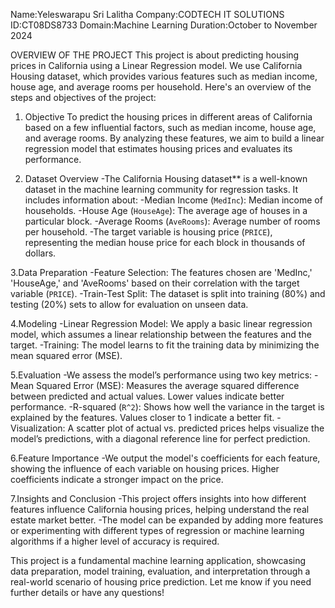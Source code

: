 Name:Yeleswarapu Sri Lalitha
Company:CODTECH IT SOLUTIONS
ID:CT08DS8733
Domain:Machine Learning
Duration:October to November 2024


OVERVIEW OF THE PROJECT
This project is about predicting housing prices in California using a Linear Regression model. We use California Housing dataset, which provides various features such as median income, house age, and average rooms per household. Here's an overview of the steps and objectives of the project:

1. Objective
To predict the housing prices in different areas of California based on a few influential factors, such as median income, house age, and average rooms. By analyzing these features, we aim to build a linear regression model that estimates housing prices and evaluates its performance.

2. Dataset Overview
-The California Housing dataset** is a well-known dataset in the machine learning community 
 for regression tasks. It includes information about:
-Median Income (`MedInc`): Median income of households.
-House Age (`HouseAge`): The average age of houses in a particular block.
-Average Rooms (`AveRooms`): Average number of rooms per household.
-The target variable is housing price (`PRICE`), representing the median house price for each block in thousands of dollars.

3.Data Preparation
-Feature Selection: The features chosen are 'MedInc,' 'HouseAge,' and 'AveRooms' based on their correlation with the target variable (`PRICE`).
-Train-Test Split: The dataset is split into training (80%) and testing (20%) sets to allow for evaluation on unseen data.

4.Modeling
-Linear Regression Model: We apply a basic linear regression model, which assumes a linear relationship between the features and the target.
-Training: The model learns to fit the training data by minimizing the mean squared error (MSE).

5.Evaluation
-We assess the model’s performance using two key metrics:
-Mean Squared Error (MSE): Measures the average squared difference between predicted and actual values. Lower values indicate better performance.
-R-squared (`R^2`): Shows how well the variance in the target is explained by the features. Values closer to 1 indicate a better fit.
-Visualization: A scatter plot of actual vs. predicted prices helps visualize the model’s predictions, with a diagonal reference line for perfect prediction.

6.Feature Importance
-We output the model's coefficients for each feature, showing the influence of each variable on housing prices. Higher coefficients indicate a stronger impact on the price.

7.Insights and Conclusion
-This project offers insights into how different features influence California housing prices, helping understand the real estate market better.
-The model can be expanded by adding more features or experimenting with different types of regression or machine learning algorithms if a higher level of accuracy is required.

This project is a fundamental machine learning application, showcasing data preparation, model training, evaluation, and interpretation through a real-world scenario of housing price prediction. Let me know if you need further details or have any questions!
